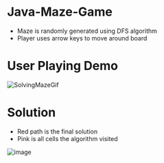 # Java-Maze-Game
- Maze is randomly generated using DFS algorithm
- Player uses arrow keys to move around board

# User Playing Demo
![SolvingMazeGif](https://user-images.githubusercontent.com/64996140/184963866-a4dc1176-6b90-49b5-950e-fa57d6f32eaf.gif)

# Solution
- Red path is the final solution
- Pink is all cells the algorithm visited

![image](https://user-images.githubusercontent.com/64996140/184964327-0ceb482a-470f-4309-833c-56156944bade.png)


